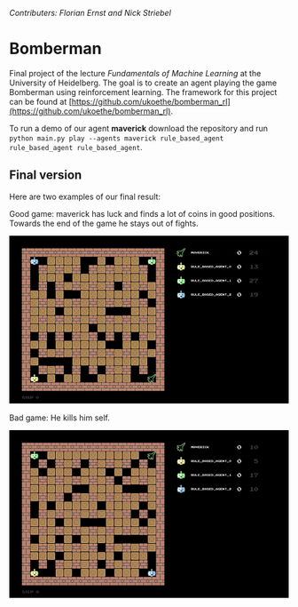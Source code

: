 *Contributers: Florian Ernst and Nick Striebel*


# Bomberman
Final project of the lecture *Fundamentals of Machine Learning* at the University of Heidelberg. The goal is to create an agent playing the game Bomberman using reinforcement learning. The framework for this project can be found at [https://github.com/ukoethe/bomberman_rl](https://github.com/ukoethe/bomberman_rl).

To run a demo of our agent **maverick** download the repository and run ``python main.py play --agents maverick rule_based_agent rule_based_agent rule_based_agent``.

## Final version
Here are two examples of our final result:

Good game: maverick has luck and finds a lot of coins in good positions. Towards the end of the game he stays out of fights.

![game_0](https://github.com/nickstr15/bomberman/blob/master/gifs/maverick_good_lucky.gif)


Bad game: He kills him self.

![game_1](https://github.com/nickstr15/bomberman/blob/master/gifs/maverick_bad.gif)




